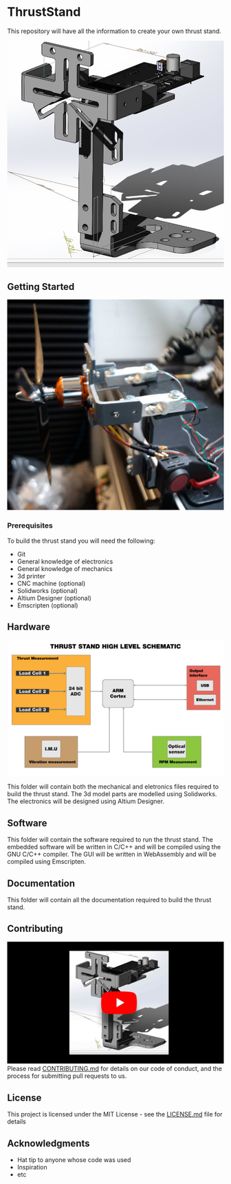 # ThrustStand
This repository will have all the information to create your own thrust stand.

![3d model preview of thrust stand](./assets/images/thrust_stand_3d_preview.jpg)

## Getting Started
![Photo of thrust stand](./assets/images/photo_ver1.jpg)

### Prerequisites
To build the thrust stand you will need the following:
* Git
* General knowledge of electronics
* General knowledge of mechanics
* 3d printer
* CNC machine (optional)
* Solidworks (optional)
* Altium Designer (optional)
* Emscripten (optional)

## Hardware 
![High Level Schematic of thrust stand](./assets/images/High_level_schematic_diagram.jpg)

This folder will contain both the mechanical and eletronics files required to build 
the thrust stand. 
The 3d model parts are modelled using Solidworks.
The electronics will be designed using Altium Designer. 

## Software
This folder will contain the software required to run the thrust stand.
The embedded software will be written in C/C++ and will be compiled using the GNU C/C++ compiler.
The GUI will be written in WebAssembly and will be compiled using Emscripten. 

## Documentation
This folder will contain all the documentation required to build the thrust stand.

## Contributing
[![How to contribute](./assets/images/contribution_video_link.jpg)](https://www.youtube.com/live/BosoYqDCeg8?feature=share)
Please read [CONTRIBUTING.md](CONTRIBUTING.md) for details on our code of conduct, and the process for submitting pull requests to us.

## License
This project is licensed under the MIT License - see the [LICENSE.md](LICENSE.md) file for details

## Acknowledgments
* Hat tip to anyone whose code was used
* Inspiration
* etc
